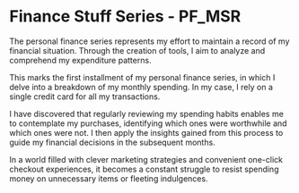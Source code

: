 # Finance Stuff Series - PF_MSR

The personal finance series represents my effort to maintain a record of my financial situation. Through the creation of tools, I aim to analyze and comprehend my expenditure patterns.

This marks the first installment of my personal finance series, in which I delve into a breakdown of my monthly spending. In my case, I rely on a single credit card for all my transactions.

I have discovered that regularly reviewing my spending habits enables me to contemplate my purchases, identifying which ones were worthwhile and which ones were not. I then apply the insights gained from this process to guide my financial decisions in the subsequent months.

In a world filled with clever marketing strategies and convenient one-click checkout experiences, it becomes a constant struggle to resist spending money on unnecessary items or fleeting indulgences.
